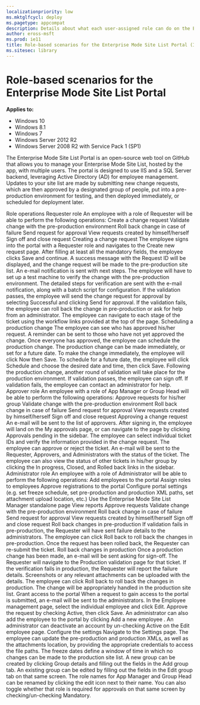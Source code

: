 ```yaml
---
localizationpriority: low
ms.mktglfcycl: deploy
ms.pagetype: appcompat
description: Details about what each user-assigned role can do on the Enterprise Mode Site List Portal.
author: eross-msft
ms.prod: ie11
title: Role-based scenarios for the Enterprise Mode Site List Portal (Internet Explorer 11 for IT Pros)
ms.sitesec: library
---
```


# Role-based scenarios for the Enterprise Mode Site List Portal

**Applies to:**

-   Windows 10
-   Windows 8.1
-   Windows 7
-   Windows Server 2012 R2
-   Windows Server 2008 R2 with Service Pack 1 (SP1)

The Enterprise Mode Site List Portal is an open-source web tool on GitHub that allows you to manage your Enterprise Mode Site List, hosted by the app, with multiple users. The portal is designed to use IIS and a SQL Server backend, leveraging Active Directory (AD) for employee management. Updates to your site list are made by submitting new change requests, which are then approved by a designated group of people, put into a pre-production environment for testing, and then deployed immediately, or scheduled for deployment later.

Role operations
Requester role
An employee with a role of Requester will be able to perform the following operations:
Create a change request
Validate change with the pre-production environment
Roll back change in case of failure
Send request for approval
View requests created by himself/herself
Sign off and close request
Creating a change request
The employee signs into the portal with a Requester role and navigates to the Create new request page.
After filling at least all the mandatory fields, the employee clicks Save and continue.
A success message with the Request ID will be displayed, and the change request will be made to the pre-production site list.
An e-mail notification is sent with next steps.
The employee will have to set up a test machine to verify the change with the pre-production environment. The detailed steps for verification are sent with the e-mail notification, along with a batch script for configuration.
If the validation passes, the employee will send the change request for approval by selecting Successful and clicking Send for approval.
If the validation fails, the employee can roll back the change in pre-production or ask for help from an administrator.
The employee can navigate to each stage of the ticket using the workflow links provided at the top of the page.
Scheduling a production change
The employee can see who has approved his/her request. A reminder can be sent to those who have not yet approved the change.
Once everyone has approved, the employee can schedule the production change.
The production change can be made immediately, or set for a future date. To make the change immediately, the employee will click Now then Save. To schedule for a future date, the employee will click Schedule and choose the desired date and time, then click Save.
Following the production change, another round of validation will take place for the production environment.
If validation passes, the employee can sign off.
If validation fails, the employee can contact an administrator for help.
Approver role
An employee with a role of App Manager or Group Head will be able to perform the following operations:
Approve requests for his/her group
Validate change with the pre-production environment
Roll back change in case of failure
Send request for approval
View requests created by himself/herself
Sign off and close request
Approving a change request
An e-mail will be sent to the list of approvers.
After signing in, the employee will land on the My approvals page, or can navigate to the page by clicking Approvals pending in the sidebar.
The employee can select individual ticket IDs and verify the information provided in the change request.
The employee can approve or reject the ticket.
An e-mail will be sent to the Requester, Approvers, and Administrators with the status of the ticket.
The employee can also view the status of other tickets in his/her group by clicking the In progress, Closed, and Rolled back links in the sidebar.
Administrator role
An employee with a role of Administrator will be able to perform the following operations:
Add employees to the portal
Assign roles to employees
Approve registrations to the portal
Configure portal settings (e.g. set freeze schedule, set pre-production and production XML paths, set attachment upload location, etc.)
Use the Enterprise Mode Site List Manager standalone page
View reports
Approve requests
Validate change with the pre-production environment
Roll back change in case of failure
Send request for approval
View requests created by himself/herself
Sign off and close request
Roll back changes in pre-production
If validation fails in pre-production, the Requester will have sent failure details to the administrators.
The employee can click Roll back to roll back the changes in pre-production.
Once the request has been rolled back, the Requester can re-submit the ticket.
Roll back changes in production
Once a production change has been made, an e-mail will be sent asking for sign-off.
The Requester will navigate to the Production validation page for that ticket.
If the verification fails in production, the Requester will report the failure details. Screenshots or any relevant attachments can be uploaded with the details.
The employee can click Roll back to roll back the changes in production.
The change will be appropriately handled in the production site list.
Grant access to the portal
When a request to gain access to the portal is submitted, an e-mail will be sent to the administrators.
In the Employee management page, select the individual employee and click Edit.
Approve the request by checking Active, then click Save.
An administrator can also add the employee to the portal by clicking Add a new employee .
An administrator can deactivate an account by un-checking Active on the Edit employee page.
Configure the settings
Navigate to the Settings page.
The employee can update the pre-production and production XMLs, as well as the attachments location, by providing the appropriate credentials to access the file paths.
The freeze dates define a window of time in which no changes can be made to the production site list.
A new group can be created by clicking Group details and filling out the fields in the Add group tab. An existing group can be edited by filling out the fields in the Edit group tab on that same screen.
The role names for App Manager and Group Head can be renamed by clicking the edit icon next to their name. You can also toggle whether that role is required for approvals on that same screen by checking/un-checking Mandatory.